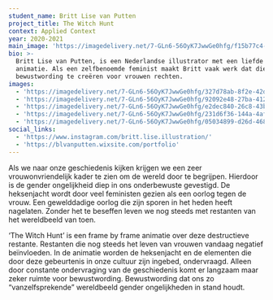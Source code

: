 ```yaml
---
student_name: Britt Lise van Putten
project_title: The Witch Hunt
context: Applied Context
year: 2020-2021
main_image: 'https://imagedelivery.net/7-GLn6-56OyK7JwwGe0hfg/f15b77c4-34bc-4db6-27ca-8ce4c1d04b00'
bio: >-
  Britt Lise van Putten, is een Nederlandse illustrator met een liefde voor
  animatie. Als een zelfbenoemde feminist maakt Britt vaak werk dat dient om
  bewustwording te creëren voor vrouwen rechten. 
images:
  - 'https://imagedelivery.net/7-GLn6-56OyK7JwwGe0hfg/327d78ab-8f2e-42dc-5b1c-9f502fd48f00'
  - 'https://imagedelivery.net/7-GLn6-56OyK7JwwGe0hfg/92092e48-27ba-4126-f4ca-70fd0b8cdc00'
  - 'https://imagedelivery.net/7-GLn6-56OyK7JwwGe0hfg/e2dec840-26c8-43be-3b37-d9c55b047e00'
  - 'https://imagedelivery.net/7-GLn6-56OyK7JwwGe0hfg/231d6f36-144a-4af3-3ce7-e387ef567a00'
  - 'https://imagedelivery.net/7-GLn6-56OyK7JwwGe0hfg/05034899-d26d-468b-058c-25e463155200'
social_links:
  - 'https://www.instagram.com/britt.lise.illustration/'
  - 'https://blvanputten.wixsite.com/portfolio'
---
```

Als we naar onze geschiedenis kijken krijgen we een zeer vrouwonvriendelijk kader te zien om de wereld door te begrijpen. Hierdoor is de gender ongelijkheid diep in ons onderbewuste gevestigd. De heksenjacht wordt door veel feministen gezien als een oorlog tegen de vrouw. Een gewelddadige oorlog die zijn sporen in het heden heeft nagelaten. Zonder het te beseffen leven we nog steeds met restanten van het wereldbeeld van toen. 

 ‘The Witch Hunt’ is een frame by frame animatie over deze destructieve restante. Restanten die nog steeds het leven van vrouwen vandaag negatief beïnvloeden. In de animatie worden de heksenjacht en de elementen die door deze gebeurtenis in onze cultuur zijn ingebed, ondervraagd. Alleen door constante ondervraging van de geschiedenis komt er langzaam maar zeker ruimte voor bewustwording. Bewustwording dat ons zo “vanzelfsprekende” wereldbeeld gender ongelijkheden in stand houdt.